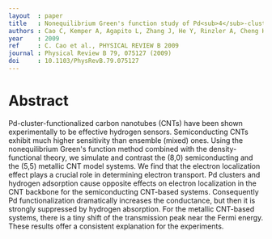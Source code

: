 ```yaml
---
layout  : paper
title   : Nonequilibrium Green's function study of Pd<sub>4</sub>-cluster-functionalized carbon nanotubes as hydrogen sensors
authors : Cao C, Kemper A, Agapito L, Zhang J, He Y, Rinzler A, Cheng H, Zhang X, Rocha AR, Sanvito. S
year    : 2009
ref     : C. Cao et al., PHYSICAL REVIEW B 2009
journal : Physical Review B 79, 075127 (2009)
doi     : 10.1103/PhysRevB.79.075127
---
```


# Abstract

Pd-cluster-functionalized carbon nanotubes (CNTs) have been shown experimentally to be effective hydrogen sensors. Semiconducting CNTs exhibit much higher sensitivity than ensemble (mixed) ones. Using the nonequilibrium Green's function method combined with the density-functional theory, we simulate and contrast the (8,0) semiconducting and the (5,5) metallic CNT model systems. We find that the electron localization effect plays a crucial role in determining electron transport. Pd clusters and hydrogen adsorption cause opposite effects on electron localization in the CNT backbone for the semiconducting CNT-based systems. Consequently Pd functionalization dramatically increases the conductance, but then it is strongly suppressed by hydrogen absorption. For the metallic CNT-based systems, there is a tiny shift of the transmission peak near the Fermi energy. These results offer a consistent explanation for the experiments.
